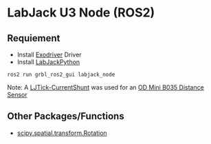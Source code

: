 # LabJack U3 Node (ROS2)

## Requiement
* Install [Exodriver](https://labjack.com/support/software/installers/exodriver) Driver
* Install [LabJackPython](https://labjack.com/support/software/examples/ud/labjackpython)

```
ros2 run grbl_ros2_gui labjack_node
```

Note: A [LJTick-CurrentShunt](https://labjack.com/support/datasheets/accessories/ljtick-currentshunt) was used for an [OD Mini B035 Distance Sensor](https://www.sick.com/us/en/distance-sensors/displacement-measurement-sensors/od-mini/od1-b035c15i25/p/p326947)

## Other Packages/Functions
* [scipy.spatial.transform.Rotation](https://docs.scipy.org/doc/scipy/reference/generated/scipy.spatial.transform.Rotation.html#scipy.spatial.transform.Rotation)